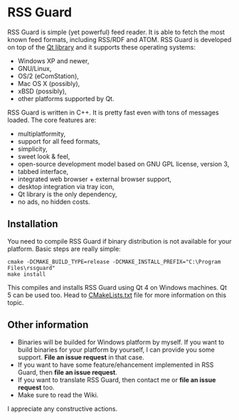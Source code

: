 RSS Guard
=========

RSS Guard is simple (yet powerful) feed reader. It is able to fetch the most known feed formats, including RSS/RDF and ATOM. RSS Guard is developed on top of the [Qt library](http://qt-project.org/) and it supports these operating systems:
 * Windows XP and newer,
 * GNU/Linux,
 * OS/2 (eComStation),
 * Mac OS X (possibly),
 * xBSD (possibly),
 * other platforms supported by Qt.

RSS Guard is written in C++. It is pretty fast even with tons of messages loaded. The core features are:
 * multiplatformity,
 * support for all feed formats,
 * simplicity,
 * sweet look & feel,
 * open-source development model based on GNU GPL license, version 3,
 * tabbed interface,
 * integrated web browser + external browser support,
 * desktop integration via tray icon,
 * Qt library is the only dependency,
 * no ads, no hidden costs.

Installation
------------
You need to compile RSS Guard if binary distribution is not available for your platform. Basic steps are really simple:
```
cmake -DCMAKE_BUILD_TYPE=release -DCMAKE_INSTALL_PREFIX="C:\Program Files\rssguard"
make install
```
This compiles and installs RSS Guard using Qt 4 on Windows machines. Qt 5 can be used too. Head to [CMakeLists.txt](https://github.com/martinrotter/rssguard/blob/master/CMakeLists.txt) file for more information on this topic.

Other information
-----------------
 * Binaries will be builded for Windows platform by myself. If you want to build binaries for your platform by yourself, I can provide you some support. **File an issue request** in that case. 
 * If you want to have some feature/ehancement implemented in RSS Guard, then **file an issue request**.
 * If you want to translate RSS Guard, then contact me or **file an issue request** too.
 * Make sure to read the Wiki.


I appreciate any constructive actions.
